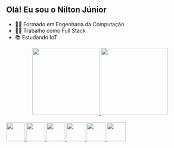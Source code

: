 ## Olá! Eu sou o Nilton Júnior
- 👨‍🎓 Formado em Engenharia da Computação
- 👨‍💻 Trabalho como Full Stack
- 📚 Estudando IoT

<div align="center">
  <a href="https://github.com/njunior2704">
  <img height="180em" src="https://github-readme-stats.vercel.app/api?username=njunior2704&show_icons=true&theme=dracula&include_all_commits=true&count_private=true"/>
  <img height="180em" src="https://github-readme-stats.vercel.app/api/top-langs/?username=njunior2704&layout=compact&langs_count=7&theme=dracula"/>
</div>

<div style="display: inline_block"><br>
  <img height="50" src="https://cdn.jsdelivr.net/gh/devicons/devicon/icons/javascript/javascript-original.svg" />
  <img height="50" src="https://cdn.jsdelivr.net/gh/devicons/devicon/icons/typescript/typescript-original.svg" />
  <img height="50" src="https://cdn.jsdelivr.net/gh/devicons/devicon/icons/react/react-original.svg" />
  <img height="50" src="https://cdn.jsdelivr.net/gh/devicons/devicon/icons/nodejs/nodejs-original.svg" />
  <img height="50" src="https://cdn.jsdelivr.net/gh/devicons/devicon/icons/html5/html5-original-wordmark.svg" />
  <img height="50" src="https://cdn.jsdelivr.net/gh/devicons/devicon/icons/css3/css3-original-wordmark.svg" />
</div>
